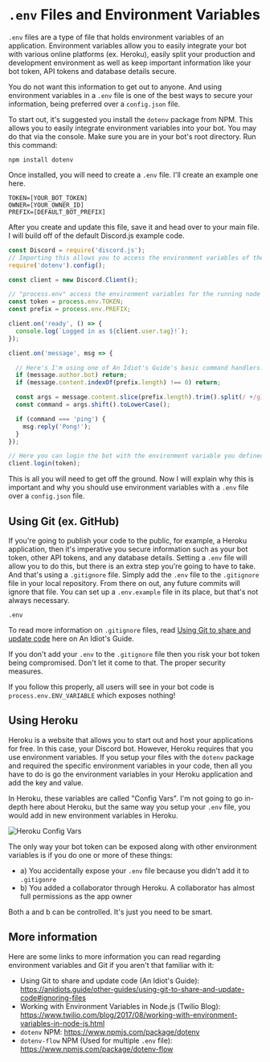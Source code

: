 # `.env` Files and Environment Variables

`.env` files are a type of file that holds environment variables of an application. Environment variables allow you to easily integrate your bot with various online platforms (ex. Heroku), easily split your production and development environment as well as keep important information like your bot token, API tokens and database details secure.

You do not want this information to get out to anyone. And using environment variables in a `.env` file is one of the best ways to secure your information, being preferred over a `config.json` file.

To start out, it's suggested you install the `dotenv` package from NPM. This allows you to easily integrate environment variables into your bot. You may do that via the console. Make sure you are in your bot's root directory. Run this command:

`npm install dotenv`

Once installed, you will need to create a `.env` file. I'll create an example one here.
```
TOKEN=[YOUR_BOT_TOKEN]
OWNER=[YOUR_OWNER_ID]
PREFIX=[DEFAULT_BOT_PREFIX]
```
After you create and update this file, save it and head over to your main file. I will build off of the default Discord.js example code.
```js
const Discord = require('discord.js');
// Importing this allows you to access the environment variables of the running node process
require('dotenv').config();

const client = new Discord.Client();

// "process.env" access the environment variables for the running node process. TOKEN is the environment variable you defined in your .env file
const token = process.env.TOKEN;
const prefix = process.env.PREFIX;

client.on('ready', () => {
  console.log(`Logged in as ${client.user.tag}!`);
});

client.on('message', msg => {

  // Here's I'm using one of An Idiot's Guide's basic command handlers. Using the PREFIX environment variable above, I can do the same as the bot token below
  if (message.author.bot) return;
  if (message.content.indexOf(prefix.length) !== 0) return;

  const args = message.content.slice(prefix.length).trim().split(/ +/g);
  const command = args.shift().toLowerCase();

  if (command === 'ping') {
    msg.reply('Pong!');
  }
});

// Here you can login the bot with the environment variable you defined above
client.login(token);
```
This is all you will need to get off the ground. Now I will explain why this is important and why you should use environment variables with a `.env` file over a `config.json` file.

## Using Git (ex. GitHub)
If you're going to publish your code to the public, for example, a Heroku application, then it's imperative you secure information such as your bot token, other API tokens, and any database details. Setting a `.env` file will allow you to do this, but there is an extra step you're going to have to take. And that's using a `.gitignore` file. Simply add the `.env` file to the `.gitignore` file in your local repository. From there on out, any future commits will ignore that file. You can set up a `.env.example` file in its place, but that's not always necessary.
```
.env
```
To read more information on `.gitignore` files, read [Using Git to share and update code](https://anidiots.guide/other-guides/using-git-to-share-and-update-code#ignoring-files) here on An Idiot's Guide.

If you don't add your `.env` to the `.gitignore` file then you risk your bot token being compromised. Don't let it come to that. The proper security measures.

If you follow this properly, all users will see in your bot code is `process.env.ENV_VARIABLE` which exposes nothing!

## Using Heroku
Heroku is a website that allows you to start out and host your applications for free. In this case, your Discord bot. However, Heroku requires that you use environment variables. If you setup your files with the `dotenv` package and required the specific environment variables in your code, then all you have to do is go the environment variables in your Heroku application and add the key and value.

In Heroku, these variables are called "Config Vars". I'm not going to go in-depth here about Heroku, but the same way you setup your `.env` file, you would add in new environment variables in Heroku.

![Heroku Config Vars](https://i.imgur.com/MSmEO5K.png)

The only way your bot token can be exposed along with other environment variables is if you do one or more of these things:
- a) You accidentally expose your `.env` file because you didn't add it to `.gitigonre`
- b) You added a collaborator through Heroku. A collaborator has almost full permissions as the app owner

Both a and b can be controlled. It's just you need to be smart.

## More information
Here are some links to more information you can read regarding environment variables and Git if you aren't that familiar with it:
- Using Git to share and update code (An Idiot's Guide): https://anidiots.guide/other-guides/using-git-to-share-and-update-code#ignoring-files
- Working with Environment Variables in Node.js (Twilio Blog): https://www.twilio.com/blog/2017/08/working-with-environment-variables-in-node-js.html
- `dotenv` NPM: https://www.npmjs.com/package/dotenv
- `dotenv-flow` NPM (Used for multiple `.env` file): https://www.npmjs.com/package/dotenv-flow
